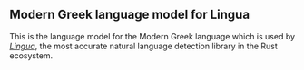 ## Modern Greek language model for Lingua

This is the language model for the Modern Greek language which is used by 
[*Lingua*](https://github.com/pemistahl/lingua-rs), 
the most accurate natural language detection library in the Rust ecosystem.